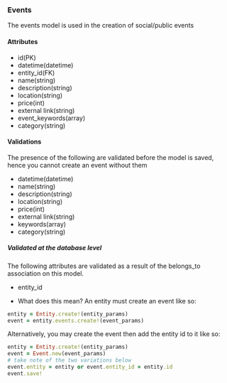 ### Events
The events model is used in the creation of social/public events

#### Attributes
* id(PK)
* datetime(datetime)
* entity_id(FK)
* name(string)
* description(string)
* location(string)
* price(int)
* external link(string)
* event_keywords(array)
* category(string)

#### Validations
The presence of the following are validated before the model is saved, hence you cannot create an event without them
* datetime(datetime)
* name(string)
* description(string)
* location(string)
* price(int)
* external link(string)
* keywords(array)
* category(string)

##### Validated at the database level
The following attributes are validated as a result of the belongs_to association on this model. 
* entity_id

* What does this mean? 
An entity must create an event like so: 
```ruby
entity = Entity.create!(entity_params)
event = entity.events.create!(event_params)
```

Alternatively, you may create the event then add the entity id to it like so: 
```ruby
entity = Entity.create!(entity_params)
event = Event.new(event_params)
# take note of the two variations below
event.entity = entity or event.entity_id = entity.id
event.save!
```
